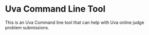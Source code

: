 # Uva Command Line Tool

This is an Uva Command line tool that can help with Uva online judge problem submissions.